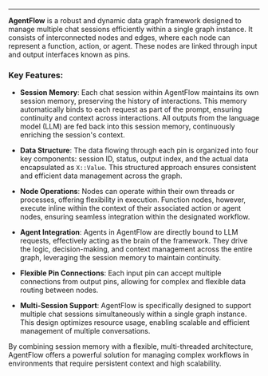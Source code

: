 ---

**AgentFlow** is a robust and dynamic data graph framework designed to manage multiple chat sessions efficiently within a single graph instance. It consists of interconnected nodes and edges, where each node can represent a function, action, or agent. These nodes are linked through input and output interfaces known as pins.

### Key Features:

- **Session Memory**: Each chat session within AgentFlow maintains its own session memory, preserving the history of interactions. This memory automatically binds to each request as part of the prompt, ensuring continuity and context across interactions. All outputs from the language model (LLM) are fed back into this session memory, continuously enriching the session's context.

- **Data Structure**: The data flowing through each pin is organized into four key components: session ID, status, output index, and the actual data encapsulated as `X::Value`. This structured approach ensures consistent and efficient data management across the graph.

- **Node Operations**: Nodes can operate within their own threads or processes, offering flexibility in execution. Function nodes, however, execute inline within the context of their associated action or agent nodes, ensuring seamless integration within the designated workflow.

- **Agent Integration**: Agents in AgentFlow are directly bound to LLM requests, effectively acting as the brain of the framework. They drive the logic, decision-making, and context management across the entire graph, leveraging the session memory to maintain continuity.

- **Flexible Pin Connections**: Each input pin can accept multiple connections from output pins, allowing for complex and flexible data routing between nodes.

- **Multi-Session Support**: AgentFlow is specifically designed to support multiple chat sessions simultaneously within a single graph instance. This design optimizes resource usage, enabling scalable and efficient management of multiple conversations.

By combining session memory with a flexible, multi-threaded architecture, AgentFlow offers a powerful solution for managing complex workflows in environments that require persistent context and high scalability.

